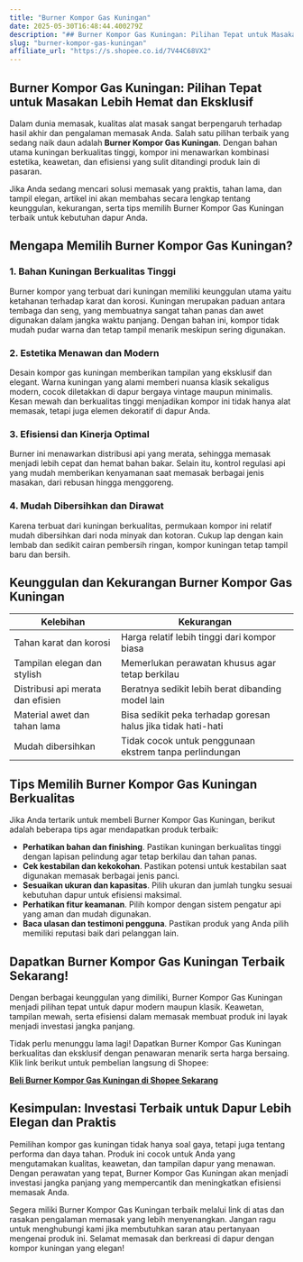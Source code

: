 ```yaml
---
title: "Burner Kompor Gas Kuningan"
date: 2025-05-30T16:48:44.400279Z
description: "## Burner Kompor Gas Kuningan: Pilihan Tepat untuk Masakan Lebih Hemat dan Eksklusif..."
slug: "burner-kompor-gas-kuningan"
affiliate_url: "https://s.shopee.co.id/7V44C68VX2"
---
```

## Burner Kompor Gas Kuningan: Pilihan Tepat untuk Masakan Lebih Hemat dan Eksklusif

Dalam dunia memasak, kualitas alat masak sangat berpengaruh terhadap hasil akhir dan pengalaman memasak Anda. Salah satu pilihan terbaik yang sedang naik daun adalah **Burner Kompor Gas Kuningan**. Dengan bahan utama kuningan berkualitas tinggi, kompor ini menawarkan kombinasi estetika, keawetan, dan efisiensi yang sulit ditandingi produk lain di pasaran.

Jika Anda sedang mencari solusi memasak yang praktis, tahan lama, dan tampil elegan, artikel ini akan membahas secara lengkap tentang keunggulan, kekurangan, serta tips memilih Burner Kompor Gas Kuningan terbaik untuk kebutuhan dapur Anda.

## Mengapa Memilih Burner Kompor Gas Kuningan?

### 1. Bahan Kuningan Berkualitas Tinggi

 Burner kompor yang terbuat dari kuningan memiliki keunggulan utama yaitu ketahanan terhadap karat dan korosi. Kuningan merupakan paduan antara tembaga dan seng, yang membuatnya sangat tahan panas dan awet digunakan dalam jangka waktu panjang. Dengan bahan ini, kompor tidak mudah pudar warna dan tetap tampil menarik meskipun sering digunakan.

### 2. Estetika Menawan dan Modern

Desain kompor gas kuningan memberikan tampilan yang eksklusif dan elegant. Warna kuningan yang alami memberi nuansa klasik sekaligus modern, cocok diletakkan di dapur bergaya vintage maupun minimalis. Kesan mewah dan berkualitas tinggi menjadikan kompor ini tidak hanya alat memasak, tetapi juga elemen dekoratif di dapur Anda.

### 3. Efisiensi dan Kinerja Optimal

 Burner ini menawarkan distribusi api yang merata, sehingga memasak menjadi lebih cepat dan hemat bahan bakar. Selain itu, kontrol regulasi api yang mudah memberikan kenyamanan saat memasak berbagai jenis masakan, dari rebusan hingga menggoreng.

### 4. Mudah Dibersihkan dan Dirawat

Karena terbuat dari kuningan berkualitas, permukaan kompor ini relatif mudah dibersihkan dari noda minyak dan kotoran. Cukup lap dengan kain lembab dan sedikit cairan pembersih ringan, kompor kuningan tetap tampil baru dan bersih.

## Keunggulan dan Kekurangan Burner Kompor Gas Kuningan

| Kelebihan | Kekurangan |
|------------|--------------|
| Tahan karat dan korosi | Harga relatif lebih tinggi dari kompor biasa |
| Tampilan elegan dan stylish | Memerlukan perawatan khusus agar tetap berkilau |
| Distribusi api merata dan efisien | Beratnya sedikit lebih berat dibanding model lain |
| Material awet dan tahan lama | Bisa sedikit peka terhadap goresan halus jika tidak hati-hati |
| Mudah dibersihkan | Tidak cocok untuk penggunaan ekstrem tanpa perlindungan |

## Tips Memilih Burner Kompor Gas Kuningan Berkualitas

Jika Anda tertarik untuk membeli Burner Kompor Gas Kuningan, berikut adalah beberapa tips agar mendapatkan produk terbaik:

- **Perhatikan bahan dan finishing**. Pastikan kuningan berkualitas tinggi dengan lapisan pelindung agar tetap berkilau dan tahan panas.
- **Cek kestabilan dan kekokohan**. Pastikan potensi untuk kestabilan saat digunakan memasak berbagai jenis panci.
- **Sesuaikan ukuran dan kapasitas**. Pilih ukuran dan jumlah tungku sesuai kebutuhan dapur untuk efisiensi maksimal.
- **Perhatikan fitur keamanan**. Pilih kompor dengan sistem pengatur api yang aman dan mudah digunakan.
- **Baca ulasan dan testimoni pengguna**. Pastikan produk yang Anda pilih memiliki reputasi baik dari pelanggan lain.

## Dapatkan Burner Kompor Gas Kuningan Terbaik Sekarang!

Dengan berbagai keunggulan yang dimiliki, Burner Kompor Gas Kuningan menjadi pilihan tepat untuk dapur modern maupun klasik. Keawetan, tampilan mewah, serta efisiensi dalam memasak membuat produk ini layak menjadi investasi jangka panjang.

Tidak perlu menunggu lama lagi! Dapatkan Burner Kompor Gas Kuningan berkualitas dan eksklusif dengan penawaran menarik serta harga bersaing. Klik link berikut untuk pembelian langsung di Shopee: 

[**Beli Burner Kompor Gas Kuningan di Shopee Sekarang**](https://s.shopee.co.id/7V44C68VX2)

## Kesimpulan: Investasi Terbaik untuk Dapur Lebih Elegan dan Praktis

Pemilihan kompor gas kuningan tidak hanya soal gaya, tetapi juga tentang performa dan daya tahan. Produk ini cocok untuk Anda yang mengutamakan kualitas, keawetan, dan tampilan dapur yang menawan. Dengan perawatan yang tepat, Burner Kompor Gas Kuningan akan menjadi investasi jangka panjang yang mempercantik dan meningkatkan efisiensi memasak Anda.

Segera miliki Burner Kompor Gas Kuningan terbaik melalui link di atas dan rasakan pengalaman memasak yang lebih menyenangkan. Jangan ragu untuk menghubungi kami jika membutuhkan saran atau pertanyaan mengenai produk ini. Selamat memasak dan berkreasi di dapur dengan kompor kuningan yang elegan!
